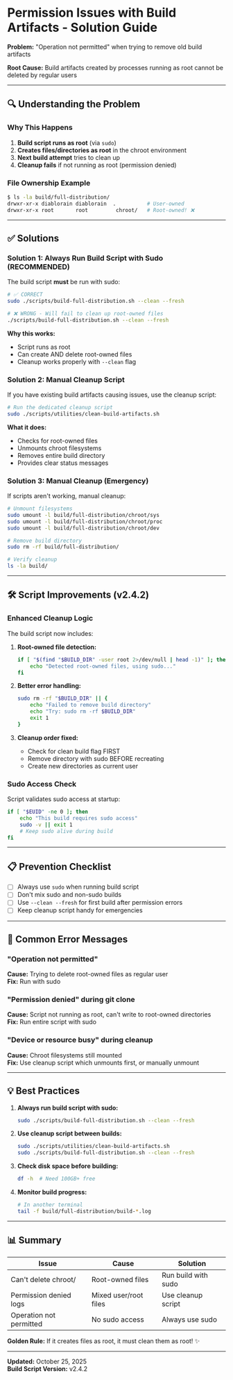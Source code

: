 # Permission Issues with Build Artifacts - Solution Guide

**Problem:** "Operation not permitted" when trying to remove old build artifacts

**Root Cause:** Build artifacts created by processes running as root cannot be deleted by regular users

---

## 🔍 Understanding the Problem

### Why This Happens

1. **Build script runs as root** (via `sudo`)
2. **Creates files/directories as root** in the chroot environment
3. **Next build attempt** tries to clean up
4. **Cleanup fails** if not running as root (permission denied)

### File Ownership Example

```bash
$ ls -la build/full-distribution/
drwxr-xr-x diablorain diablorain  .          # User-owned
drwxr-xr-x root       root         chroot/   # Root-owned! ❌
```

---

## ✅ Solutions

### Solution 1: Always Run Build Script with Sudo (RECOMMENDED)

The build script **must** be run with sudo:

```bash
# ✅ CORRECT
sudo ./scripts/build-full-distribution.sh --clean --fresh

# ❌ WRONG - Will fail to clean up root-owned files
./scripts/build-full-distribution.sh --clean --fresh
```

**Why this works:**

-   Script runs as root
-   Can create AND delete root-owned files
-   Cleanup works properly with `--clean` flag

### Solution 2: Manual Cleanup Script

If you have existing build artifacts causing issues, use the cleanup script:

```bash
# Run the dedicated cleanup script
sudo ./scripts/utilities/clean-build-artifacts.sh
```

**What it does:**

-   Checks for root-owned files
-   Unmounts chroot filesystems
-   Removes entire build directory
-   Provides clear status messages

### Solution 3: Manual Cleanup (Emergency)

If scripts aren't working, manual cleanup:

```bash
# Unmount filesystems
sudo umount -l build/full-distribution/chroot/sys
sudo umount -l build/full-distribution/chroot/proc
sudo umount -l build/full-distribution/chroot/dev

# Remove build directory
sudo rm -rf build/full-distribution/

# Verify cleanup
ls -la build/
```

---

## 🛠️ Script Improvements (v2.4.2)

### Enhanced Cleanup Logic

The build script now includes:

1. **Root-owned file detection:**

    ```bash
    if [ "$(find "$BUILD_DIR" -user root 2>/dev/null | head -1)" ]; then
        echo "Detected root-owned files, using sudo..."
    fi
    ```

2. **Better error handling:**

    ```bash
    sudo rm -rf "$BUILD_DIR" || {
        echo "Failed to remove build directory"
        echo "Try: sudo rm -rf $BUILD_DIR"
        exit 1
    }
    ```

3. **Cleanup order fixed:**
    - Check for clean build flag FIRST
    - Remove directory with sudo BEFORE recreating
    - Create new directories as current user

### Sudo Access Check

Script validates sudo access at startup:

```bash
if [ "$EUID" -ne 0 ]; then
    echo "This build requires sudo access"
    sudo -v || exit 1
    # Keep sudo alive during build
fi
```

---

## 📋 Prevention Checklist

-   [ ] Always use `sudo` when running build script
-   [ ] Don't mix sudo and non-sudo builds
-   [ ] Use `--clean --fresh` for first build after permission errors
-   [ ] Keep cleanup script handy for emergencies

---

## 🚨 Common Error Messages

### "Operation not permitted"

**Cause:** Trying to delete root-owned files as regular user  
**Fix:** Run with sudo

### "Permission denied" during git clone

**Cause:** Script not running as root, can't write to root-owned directories  
**Fix:** Run entire script with sudo

### "Device or resource busy" during cleanup

**Cause:** Chroot filesystems still mounted  
**Fix:** Use cleanup script which unmounts first, or manually unmount

---

## 💡 Best Practices

1. **Always run build script with sudo:**

    ```bash
    sudo ./scripts/build-full-distribution.sh --clean --fresh
    ```

2. **Use cleanup script between builds:**

    ```bash
    sudo ./scripts/utilities/clean-build-artifacts.sh
    sudo ./scripts/build-full-distribution.sh --clean --fresh
    ```

3. **Check disk space before building:**

    ```bash
    df -h  # Need 100GB+ free
    ```

4. **Monitor build progress:**
    ```bash
    # In another terminal
    tail -f build/full-distribution/build-*.log
    ```

---

## 📊 Summary

| Issue                   | Cause                 | Solution            |
| ----------------------- | --------------------- | ------------------- |
| Can't delete chroot/    | Root-owned files      | Run build with sudo |
| Permission denied logs  | Mixed user/root files | Use cleanup script  |
| Operation not permitted | No sudo access        | Always use sudo     |

**Golden Rule:** If it creates files as root, it must clean them as root! ✨

---

**Updated:** October 25, 2025  
**Build Script Version:** v2.4.2
